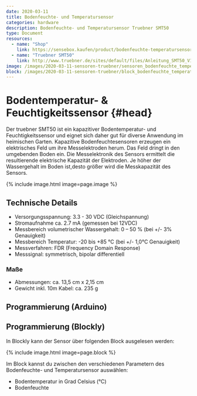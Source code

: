 ```yaml
---
date: 2020-03-11
title: Bodenfeuchte- und Temperatursensor
categories: hardware
description: Bodenfeuchte- und Temperatursensor Truebner SMT50
type: Document
resources:
  - name: "Shop"
    link: https://sensebox.kaufen/product/bodenfeuchte-temperatursensor-smt50
  - name: "Truebner SMT50"
    link: http://www.truebner.de/sites/default/files/Anleitung_SMT50_V1.1.pdf
image: /images/2020-03-11-sensoren-truebner/sensoren_bodenfeuchte_temperatur.png
block: /images/2020-03-11-sensoren-truebner/block_bodenfeuchte_temperatur.svg
---
```


# Bodentemperatur- & Feuchtigkeitssensor {#head}

Der truebner SMT50 ist ein kapazitiver Bodentemperatur- und Feuchtigkeitssensor und eignet sich daher gut für diverse Anwendung im heimischen Garten. Kapazitive Bodenfeuchtesensoren erzeugen ein elektrisches Feld um ihre Messelektroden herum. Das Feld dringt in den umgebenden Boden ein. Die Messelektronik des Sensors ermittelt die resultierende elektrische Kapazität der Elektroden. Je höher der Wassergehalt im Boden ist,desto größer wird die Messkapazität des Sensors.

{% include image.html image=page.image %}

## Technische Details
- Versorgungsspannung: 3.3 - 30 VDC (Gleichspannung)
- Stromaufnahme ca. 2.7 mA (gemessen bei 12VDC)
- Messbereich volumetrischer Wassergehalt: 0 – 50 % (bei +/- 3% Genauigkeit)
- Messbereich Temperatur: -20 bis +85 °C (bei +/- 1,0°C Genauigkeit)
- Messverfahren: FDR (Frequency Domain Response)
- Messsignal: symmetrisch, bipolar differentiell

### Maße
- Abmessungen: ca. 13,5 cm x 2,15 cm
- Gewicht inkl. 10m Kabel: ca. 235 g

## Programmierung (Arduino)



## Programmierung (Blockly)

In Blockly kann der Sensor über folgenden Block ausgelesen werden:

{% include image.html image=page.block %}

Im Block kannst du zwischen den verschiedenen Parametern des Bodenfeuchte- und Temperatursensor auswählen:

- Bodentemperatur in Grad Celsius (°C)
- Bodenfeuchte